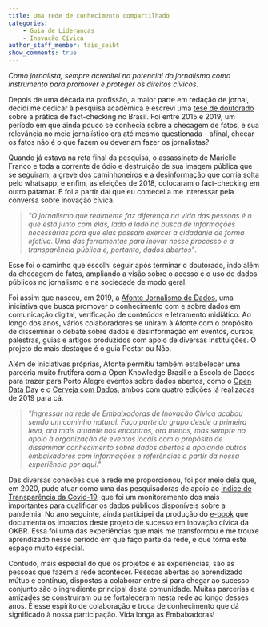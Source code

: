 ```yaml
---
title: Uma rede de conhecimento compartilhado
categories:
    - Guia de Lideranças
    - Inovação Cívica
author_staff_member: tais_seibt
show_comments: true
---
```

*Como jornalista, sempre acreditei no potencial do jornalismo como instrumento para promover e proteger os direitos cívicos.* 

Depois de uma década na profissão, a maior parte em redação de jornal, decidi me dedicar à pesquisa acadêmica e escrevi uma [tese de doutorado](https://lume.ufrgs.br/handle/10183/193359) sobre a prática de fact-checking no Brasil. Foi entre 2015 e 2019, um período em que ainda pouco se conhecia sobre a checagem de fatos, e sua relevância no meio jornalístico era até mesmo questionada - afinal, checar os fatos não é o que fazem ou deveriam fazer os jornalistas? 

Quando já estava na reta final da pesquisa, o assassinato de Marielle Franco e toda a corrente de ódio e destruição de sua imagem pública que se seguiram, a greve dos caminhoneiros e a desinformação que corria solta pelo whatsapp, e enfim, as eleições de 2018, colocaram o fact-checking em outro patamar. E foi a partir daí que eu comecei a me interessar pela conversa sobre inovação cívica.

> *"O jornalismo que realmente faz diferença na vida das pessoas é o que está junto com elas, lado a lado na busca de informações necessárias para que elas possam exercer a cidadania de forma efetiva. Uma das ferramentas para inovar nesse processo é a transparência pública e, portanto, dados abertos"*. 

Esse foi o caminho que escolhi seguir após terminar o doutorado, indo além da checagem de fatos, ampliando a visão sobre o acesso e o uso de dados públicos no jornalismo e na sociedade de modo geral. 

Foi assim que nasceu, em 2019, a [Afonte Jornalismo de Dados](https://afonte.info/), uma iniciativa que busca promover o conhecimento com e sobre dados em comunicação digital, verificação de conteúdos e letramento midiático. Ao longo dos anos, vários colaboradores se uniram à Afonte com o propósito de disseminar o debate sobre dados e desinformação em eventos, cursos, palestras, guias e artigos produzidos com apoio de diversas instituições. O projeto de mais destaque é o guia Postar ou Não.

Além de iniciativas próprias, Afonte permitiu também estabelecer uma parceria muito frutífera com a Open Knowledge Brasil e a Escola de Dados para trazer para Porto Alegre eventos sobre dados abertos, como o [Open Data Day](https://afonte.info/tag/open-data-day/) e o [Cerveja com Dados](https://afonte.info/tag/cerveja-com-dados/), ambos com quatro edições já realizadas de 2019 para cá. 

> *"Ingressar na rede de Embaixadoras de Inovação Cívica acabou sendo um caminho natural. Faço parte do grupo desde a primeira leva, ora mais atuante nos encontros, ora menos, mas sempre no apoio à organização de eventos locais com o propósito de disseminar conhecimento sobre dados abertos e apoiando outros embaixadores com informações e referências a partir da nossa experiência por aqui."* 

Das diversas conexões que a rede me proporcionou, foi por meio dela que, em 2020, pude atuar como uma das pesquisadoras de apoio ao [Índice de Transparência da Covid-19](https://transparenciacovid19.ok.org.br/), que foi um monitoramento dos mais importantes para qualificar os dados públicos disponíveis sobre a pandemia. No ano seguinte, ainda participei da produção do [e-book](https://ok.org.br/wp-content/uploads/2021/11/Ebook_EmergenciaDados_OKBR.pdf) que documenta os impactos deste projeto de sucesso em inovação cívica da OKBR. Essa foi uma das experiências que mais me transformou e me trouxe aprendizado nesse período em que faço parte da rede, e que torna este espaço muito especial.

Contudo, mais especial do que os projetos e as experiências, são as pessoas que fazem a rede acontecer. Pessoas abertas ao aprendizado mútuo e contínuo, dispostas a colaborar entre si para chegar ao sucesso conjunto são o ingrediente principal desta comunidade. Muitas parcerias e amizades se construíram ou se fortaleceram nesta rede ao longo desses anos. É esse espírito de colaboração e troca de conhecimento que dá significado à nossa participação. Vida longa às Embaixadoras!
